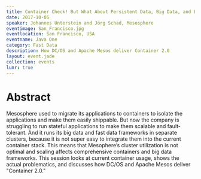 ```yaml
---
title: Container Check! But What About Persistent Data, Big Data, and Fast Data?!
date: 2017-10-05
speaker: Johannes Unterstein and Jörg Schad, Mesosphere
eventimage: San_Francisco.jpg
eventlocation: San Francisco, USA
eventname: Java One
category: Fast Data
description: How DC/OS and Apache Mesos deliver Container 2.0
layout: event.jade
collection: events
lunr: true
---
```


# Abstract

Mesosphere used to migrate its applications to containers to isolate the applications and make them easily shippable. But now the company is struggling to run stateful applications to make them scalable and fault-tolerant. And it runs its big data and fast data frameworks in separate clusters, because it is not super easy to integrate them into the current container stack. This means that Mesophere’s cluster utilization is not optimal and scaling affects comprehensive containers and big data frameworks. This session looks at current container usage, shows the actual problematics, and discusses how DC/OS and Apache Mesos deliver "Container 2.0."
